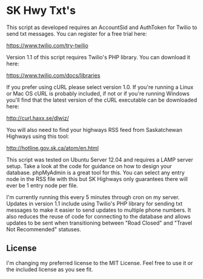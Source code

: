# SK Hwy Txt's

This script as developed requires an AccountSid and AuthToken for Twilio to send txt messages. You can register for a free trial here:

https://www.twilio.com/try-twilio

Version 1.1 of this script requires Twilio's PHP library. You can download it here:

https://www.twilio.com/docs/libraries

If you prefer using cURL please select version 1.0. If you're running a Linux or Mac OS cURL is probably included, if not or if you're running Windows you'll find that the latest version of the cURL executable can be downloaded here:

http://curl.haxx.se/dlwiz/

You will also need to find your highways RSS feed from Saskatchewan Highways using this tool:

http://hotline.gov.sk.ca/atom/en.html

This script was tested on Ubuntu Server 12.04 and requires a LAMP server setup. Take a look at the code for guidance on how to design your database. phpMyAdmin is a great tool for this. You can select any entry node in the RSS file with this but SK Highways only guarantees there will ever be 1 entry node per file.

I'm currently running this every 5 minutes through cron on my server. Updates in version 1.1 include using Twilio's PHP library for sending txt messages to make it easier to send updates to multiple phone numbers. It also reduces the reuse of code for connecting to the database and allows updates to be sent when transitioning between "Road Closed" and "Travel Not Recommended" statuses.

## License

I'm changing my preferred license to the MIT License. Feel free to use it or the included license as you see fit.
